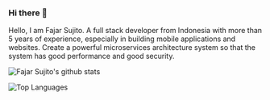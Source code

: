 ### Hi there 👋

Hello, I am Fajar Sujito. A full stack developer from Indonesia with more than 5 years of experience, especially in building mobile applications and websites. Create a powerful microservices architecture system so that the system has good performance and good security.

![Fajar Sujito's github stats](https://github-readme-stats.vercel.app/api?username=fjarfs)

![Top Languages](https://github-readme-stats.vercel.app/api/top-langs/?username=fjarfs)
